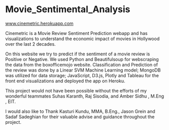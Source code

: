 # Movie_Sentimental_Analysis

www.cinemetric.herokuapp.com

Cinemetric is a Movie Review Sentiment Prediction webapp and has visualizations to understand the economic impact of movies in Hollywood over the last 2 decades.

On this website we try to predict if the sentiment of a movie review is Positive or Negative. We used Python and Beautifulsoup for webscraping the data from the boxofficemojo website.
Classification and Prediction of the review was done by a Linear SVM Machine Learning model; MongoDB was utilized for data storage; JavaScript, D3.js, Plotly and Tableau for the front end visualizations and deployed the app on Heroku.

This project would not have been possible without the efforts of my wonderful teammates Suhas Karanth, Raj Sisodia, and Amber Sidhu , M.Eng , EIT.

I would also like to Thank Kasturi Kundu, MMA, B.Eng., Jason Grein and Sadaf Sadeghian for their valuable advise and guidance throughout the project.
